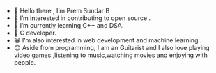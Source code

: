 - 👋 Hello there , I’m Prem Sundar B
- 👀 I’m interested in contributing to open source . 
- 🌱 I’m currently learning C++ and DSA.
- 🙂 C developer.
- 😀 I’m also interested in web development and machine learning .
- 😊 Aside from programming, I am an Guitarist and I also love playing video games ,listening to music,watching movies and enjoying with people.
<!---
PremSundarB/PremSundarB is a ✨ special ✨ repository because its `README.md` (this file) appears on your GitHub profile.
You can click the Preview link to take a look at your changes.
--->
